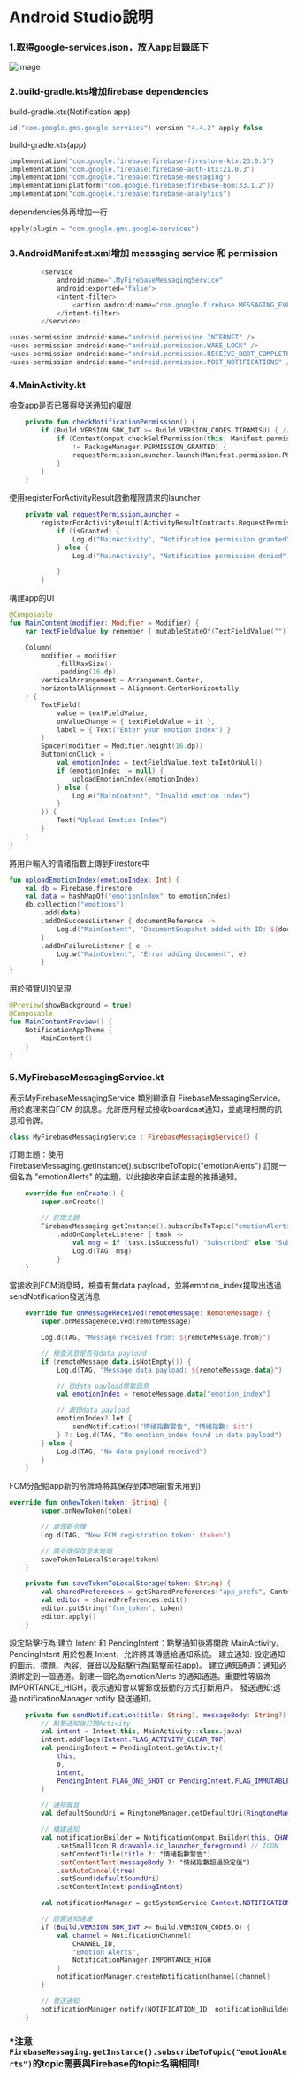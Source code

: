# Android Studio說明
### 1.取得google-services.json，放入app目錄底下

![image](README_image/google-services.png) 

### 2.build-gradle.kts增加firebase dependencies
build-gradle.kts(Notification app)
```kotlin
id("com.google.gms.google-services") version "4.4.2" apply false
```
build-gradle.kts(app)
```kotlin
implementation("com.google.firebase:firebase-firestore-ktx:23.0.3")
implementation("com.google.firebase:firebase-auth-ktx:21.0.3")
implementation("com.google.firebase:firebase-messaging")
implementation(platform("com.google.firebase:firebase-bom:33.1.2"))
implementation("com.google.firebase:firebase-analytics")
```
dependencies外再增加一行
```kotlin
apply(plugin = "com.google.gms.google-services")
```
### 3.AndroidManifest.xml增加 messaging service 和 permission
```kotlin
        <service
            android:name=".MyFirebaseMessagingService"
            android:exported="false">
            <intent-filter>
                <action android:name="com.google.firebase.MESSAGING_EVENT" />
            </intent-filter>
        </service>
```
```kotlin
<uses-permission android:name="android.permission.INTERNET" />
<uses-permission android:name="android.permission.WAKE_LOCK" />
<uses-permission android:name="android.permission.RECEIVE_BOOT_COMPLETED" />
<uses-permission android:name="android.permission.POST_NOTIFICATIONS" />
```
### 4.MainActivity.kt
檢查app是否已獲得發送通知的權限
```kotlin
    private fun checkNotificationPermission() {
        if (Build.VERSION.SDK_INT >= Build.VERSION_CODES.TIRAMISU) { // Android 13 及更高版本
            if (ContextCompat.checkSelfPermission(this, Manifest.permission.POST_NOTIFICATIONS)
                != PackageManager.PERMISSION_GRANTED) {
                requestPermissionLauncher.launch(Manifest.permission.POST_NOTIFICATIONS)
            }
        }
    }
```
使用registerForActivityResult啟動權限請求的launcher
```kotlin
    private val requestPermissionLauncher =
        registerForActivityResult(ActivityResultContracts.RequestPermission()) { isGranted: Boolean ->
            if (isGranted) {
                Log.d("MainActivity", "Notification permission granted")
            } else {
                Log.d("MainActivity", "Notification permission denied")

            }
        }
```
構建app的UI
```kotlin
@Composable
fun MainContent(modifier: Modifier = Modifier) {
    var textFieldValue by remember { mutableStateOf(TextFieldValue("")) }

    Column(
        modifier = modifier
            .fillMaxSize()
            .padding(16.dp),
        verticalArrangement = Arrangement.Center,
        horizontalAlignment = Alignment.CenterHorizontally
    ) {
        TextField(
            value = textFieldValue,
            onValueChange = { textFieldValue = it },
            label = { Text("Enter your emotion index") }
        )
        Spacer(modifier = Modifier.height(16.dp))
        Button(onClick = {
            val emotionIndex = textFieldValue.text.toIntOrNull()
            if (emotionIndex != null) {
                uploadEmotionIndex(emotionIndex)
            } else {
                Log.e("MainContent", "Invalid emotion index")
            }
        }) {
            Text("Upload Emotion Index")
        }
    }
}
```
將用戶輸入的情緒指數上傳到Firestore中
```kotlin
fun uploadEmotionIndex(emotionIndex: Int) {
    val db = Firebase.firestore
    val data = hashMapOf("emotionIndex" to emotionIndex)
    db.collection("emotions")
        .add(data)
        .addOnSuccessListener { documentReference ->
            Log.d("MainContent", "DocumentSnapshot added with ID: ${documentReference.id}")
        }
        .addOnFailureListener { e ->
            Log.w("MainContent", "Error adding document", e)
        }
}
```
用於預覽UI的呈現
```kotlin
@Preview(showBackground = true)
@Composable
fun MainContentPreview() {
    NotificationAppTheme {
        MainContent()
    }
}
```

### 5.MyFirebaseMessagingService.kt
表示MyFirebaseMessagingService 類別繼承自 FirebaseMessagingService，用於處理來自FCM 的訊息。允許應用程式接收boardcast通知，並處理相關的訊息和令牌。
```kotlin
class MyFirebaseMessagingService : FirebaseMessagingService() {
```
訂閱主題：使用FirebaseMessaging.getInstance().subscribeToTopic("emotionAlerts") 訂閱一個名為 "emotionAlerts" 的主題，以此接收來自該主題的推播通知。
```kotlin
    override fun onCreate() {
        super.onCreate()

        // 訂閱主題
        FirebaseMessaging.getInstance().subscribeToTopic("emotionAlerts")
            .addOnCompleteListener { task ->
                val msg = if (task.isSuccessful) "Subscribed" else "Subscription failed"
                Log.d(TAG, msg)
            }
    }
```
當接收到FCM消息時，檢查有無data payload，並將emotion_index提取出透過sendNotification發送消息
```kotlin
    override fun onMessageReceived(remoteMessage: RemoteMessage) {
        super.onMessageReceived(remoteMessage)

        Log.d(TAG, "Message received from: ${remoteMessage.from}")

        // 檢查消息是否有data payload
        if (remoteMessage.data.isNotEmpty()) {
            Log.d(TAG, "Message data payload: ${remoteMessage.data}")

            // 從data payload提取訊息
            val emotionIndex = remoteMessage.data["emotion_index"]

            // 處理data payload
            emotionIndex?.let {
                sendNotification("情绪指數警告", "情绪指數: $it")
            } ?: Log.d(TAG, "No emotion_index found in data payload")
        } else {
            Log.d(TAG, "No data payload received")
        }
    }
```
FCM分配給app新的令牌時將其保存到本地端(暫未用到)
```kotlin
override fun onNewToken(token: String) {
        super.onNewToken(token)

        // 處理新令牌
        Log.d(TAG, "New FCM registration token: $token")

        // 將令牌保存至本地端
        saveTokenToLocalStorage(token)
    }

    private fun saveTokenToLocalStorage(token: String) {
        val sharedPreferences = getSharedPreferences("app_prefs", Context.MODE_PRIVATE)
        val editor = sharedPreferences.edit()
        editor.putString("fcm_token", token)
        editor.apply()
    }
```
設定點擊行為:建立 Intent 和 PendingIntent：點擊通知後將開啟 MainActivity。 PendingIntent 用於包裹 Intent，允許將其傳遞給通知系統。
建立通知: 設定通知的圖示、標題、內容、聲音以及點擊行為(點擊前往app)。
建立通知通道：通知必須綁定到一個通道。創建一個名為emotionAlerts 的通知通道。重要性等級為 IMPORTANCE_HIGH，表示通知會以響鈴或振動的方式打斷用戶。
發送通知:透過 notificationManager.notify 發送通知。
```kotlin
    private fun sendNotification(title: String?, messageBody: String?) {
        // 點擊通知後打開Activity
        val intent = Intent(this, MainActivity::class.java)
        intent.addFlags(Intent.FLAG_ACTIVITY_CLEAR_TOP)
        val pendingIntent = PendingIntent.getActivity(
            this,
            0,
            intent,
            PendingIntent.FLAG_ONE_SHOT or PendingIntent.FLAG_IMMUTABLE
        )

        // 通知聲音
        val defaultSoundUri = RingtoneManager.getDefaultUri(RingtoneManager.TYPE_NOTIFICATION)

        // 構建通知
        val notificationBuilder = NotificationCompat.Builder(this, CHANNEL_ID)
            .setSmallIcon(R.drawable.ic_launcher_foreground) // ICON
            .setContentTitle(title ?: "情绪指數警告")
            .setContentText(messageBody ?: "情绪指數超過設定值")
            .setAutoCancel(true)
            .setSound(defaultSoundUri)
            .setContentIntent(pendingIntent)

        val notificationManager = getSystemService(Context.NOTIFICATION_SERVICE) as NotificationManager

        // 設置通知通道
        if (Build.VERSION.SDK_INT >= Build.VERSION_CODES.O) {
            val channel = NotificationChannel(
                CHANNEL_ID,
                "Emotion Alerts",
                NotificationManager.IMPORTANCE_HIGH
            )
            notificationManager.createNotificationChannel(channel)
        }

        // 發送通知
        notificationManager.notify(NOTIFICATION_ID, notificationBuilder.build())
    }
```
### *注意`FirebaseMessaging.getInstance().subscribeToTopic("emotionAlerts")`的topic需要與Firebase的topic名稱相同!
